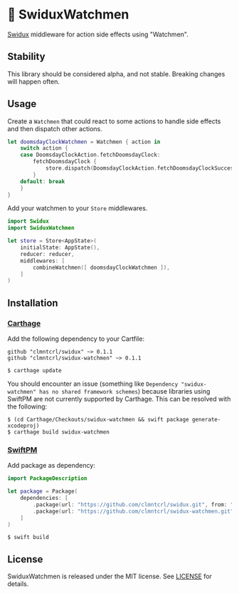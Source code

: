 # 🙂 SwiduxWatchmen

[Swidux](https://github.com/clmntcrl/swidux) middleware for action side effects using "Watchmen".

## Stability

This library should be considered alpha, and not stable. Breaking changes will happen often.

## Usage

Create a `Watchmen` that could react to some actions to handle side effects and then dispatch other actions.

```swift
let doomsdayClockWatchmen = Watchmen { action in
    switch action {
    case DoomsdayClockAction.fetchDoomsdayClock:
        fetchDoomsdayClock {
            store.dispatch(DoomsdayClockAction.fetchDoomsdayClockSuccess(clock: $0))
        }
    default: break
    }
}
```

Add your watchmen to your `Store` middlewares.

```swift
import Swidux
import SwiduxWatchmen

let store = Store<AppState>(
    initialState: AppState(),
    reducer: reducer,
    middlewares: [
        combineWatchmen([ doomsdayClockWatchmen ]),
    ]
)
```

## Installation

### [Carthage](https://github.com/Carthage/Carthage)

Add the following dependency to your Cartfile:

```
github "clmntcrl/swidux" ~> 0.1.1
github "clmntcrl/swidux-watchmen" ~> 0.1.1
```

```
$ carthage update
```

You should encounter an issue (something like `Dependency "swidux-watchmen" has no shared framework schemes`) because libraries using SwiftPM are not currently supported by Carthage. This can be resolved with the following: 

```
$ (cd Carthage/Checkouts/swidux-watchmen && swift package generate-xcodeproj)
$ carthage build swidux-watchmen
```

### [SwiftPM](https://github.com/apple/swift-package-manager)

Add package as dependency:

```swift
import PackageDescription

let package = Package(
    dependencies: [
        .package(url: "https://github.com/clmntcrl/swidux.git", from: "0.1.1"),
        .package(url: "https://github.com/clmntcrl/swidux-watchmen.git", from: "0.1.1"),
    ]
)
```

```
$ swift build
```

## License

SwiduxWatchmen is released under the MIT license. See [LICENSE](LICENSE) for details.
